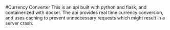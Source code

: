 #Currency Converter 
This is an api built with python and flask, and containerized with docker. The api provides real time currency conversion, and uses caching to prevent unneccessary requests which might result in a server crash. 
